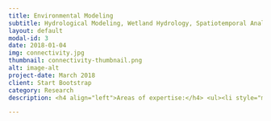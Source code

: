 ```yaml
---
title: Environmental Modeling
subtitle: Hydrological Modeling, Wetland Hydrology, Spatiotemporal Analytics
layout: default
modal-id: 3
date: 2018-01-04
img: connectivity.jpg
thumbnail: connectivity-thumbnail.png
alt: image-alt
project-date: March 2018
client: Start Bootstrap
category: Research
description: <h4 align="left">Areas of expertise:</h4> <ul><li style="margin:10px" align="left">Hydrological Modeling</li><li style="margin:10px" align="left">Modeling Wetland Water Storage</li><li style="margin:10px" align="left">Modeling Wetland Hydrologic Connectivity</li></ul><hr>     <h3>Hydrological Modeling</h3><br> <p class="large" align="left">Hydrological modeling of surface water using high-resolution LiDAR data.</p><img src="img/research/hydro.jpg" class="img-responsive img-centered""></img> <hr>   <h3>Modeling Wetland Water Storage</h3><br><p class="large" align="left"><strong>Wu, Q.</strong>, &amp; Lane, C.R. (2016). Delineation and quantification of wetland&nbsp;depressions in the Prairie Pothole Region of North Dakota. <u><em>Wetlands</em></u>. 36(2):215-227. DOI:<a href="http://dx.doi.org/10.1007/s13157-015-0731-6" target="_blank">10.1007/s13157-015-0731-6</a></p><img src="img/research/LPC-1.jpg" class="img-responsive img-centered""></img> <img src="img/research/LPC-2.jpg" class="img-responsive img-centered""></img> <img src="img/research/LPC-3.jpg" class="img-responsive img-centered""></img> <hr><h3>Modeling Wetland Hydrologic Connectivity</h3><br> <p class="large" align="left"><strong>Wu, Q.</strong>, &amp; Lane, C.R. (2017). Delineating wetland catchments and modeling hydrologic connectivity using LiDAR data and aerial imagery. <u><em>Hydrology and Earth System Sciences</em></u>. 21:3579-3595. DOI:<a href="https://doi.org/10.5194/hess-21-3579-2017" target="_blank">10.5194/hess-21-3579-2017</a></p> <img src="img/research/naip.jpg" class="img-responsive img-centered""></img> <img src="img/research/connectivity.jpg" class="img-responsive img-centered""></img><hr>  

---
```

